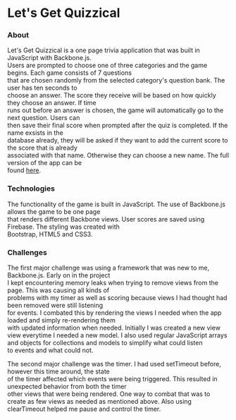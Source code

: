 # Let's Get Quizzical

### About
Let's Get Quizzical is a one page trivia application that was built in JavaScript with Backbone.js.  
Users are prompted to choose one of three categories and the game begins.  Each game consists of 7 questions  
that are chosen randomly from the selected category's question bank.  The user has ten seconds to  
choose an answer.  The score they receive will be based on how quickly they choose an answer.  If time  
runs out before an answer is chosen, the game will automatically go to the next question.  Users can  
then save their final score when prompted after the quiz is completed.  If the name exsists in the  
database already, they will be asked if they want to add the current score to the score that is already  
associated with that name.  Otherwise they can choose a new name.  The full version of the app can be  
found [here](https://lets-get-quizzical.firebaseapp.com).

### Technologies
The functionality of the game is built in JavaScript.  The use of Backbone.js allows the game to be one page  
that renders different Backbone views.  User scores are saved using Firebase.  The styling was created with  
Bootstrap, HTML5 and CSS3.

### Challenges
The first major challenge was using a framework that was new to me, Backbone.js.  Early on in the project  
I kept encountering memory leaks when trying to remove views from the page.  This was causing all kinds of  
problems with my timer as well as scoring because views I had thought had been removed were still listening  
for events.  I combated this by rendering the views I needed when the app loaded and simply re-rendering them  
with updated information when needed.  Initially I was created a new view view everytime I needed a new model.
I also used regular JavaScript arrays and objects for collections and models to simplify what could listen  
to events and what could not.

The second major challenge was the timer.  I had used setTimeout before, however this time around, the state  
of the timer affected which events were being triggered.  This resulted in unexpected behavior from both the timer  
other views that were being rendered.  One way to combat that was to create as few views as needed as mentioned above.  Also using clearTimeout helped me pause and control the timer.
